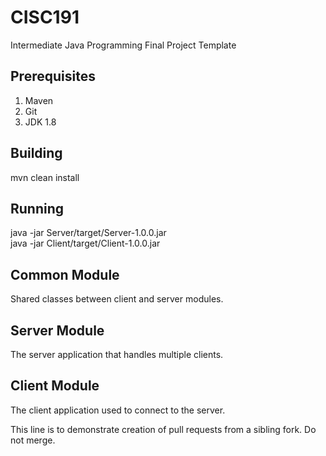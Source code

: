 # CISC191
Intermediate Java Programming Final Project Template
## Prerequisites
1. Maven
2. Git
3. JDK 1.8
## Building
mvn clean install
## Running
java -jar Server/target/Server-1.0.0.jar  
java -jar Client/target/Client-1.0.0.jar
## Common Module
Shared classes between client and server modules.
## Server Module
The server application that handles multiple clients.
## Client Module
The client application used to connect to the server.

This line is to demonstrate creation of pull requests from a sibling fork. Do not merge.